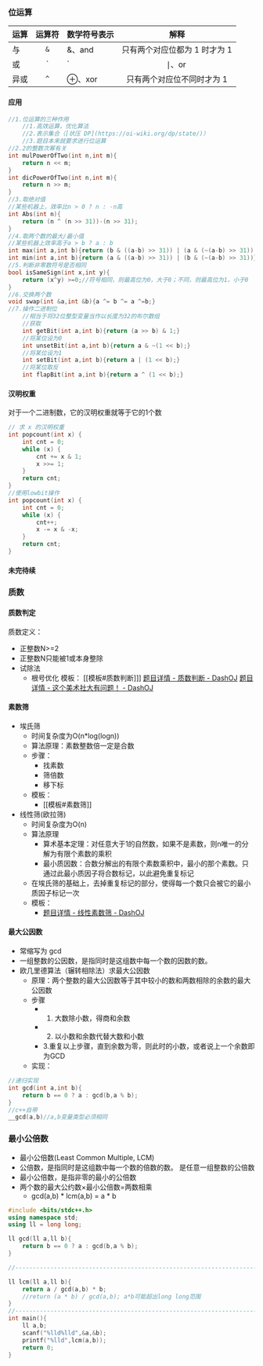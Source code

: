 ### 位运算

| 运算 | 运算符 | 数学符号表示                   |                 解释                  |
| ---- | :----: | ------------------------------ | :-----------------------------------: |
| 与   |  `&`   | $\&$、$\operatorname{and}$     |   只有两个对应位都为 $1$ 时才为 $1$   |
| 或   |  `|`   | $\mid$、$\operatorname{or}$    | 只要两个对应位中有一个 $1$ 时就为 $1$ |
| 异或 |  `^`   | $\oplus$、$\operatorname{xor}$ |     只有两个对应位不同时才为 $1$      |
#### 应用

```cpp
//1.位运算的三种作用
	//1.高效运算，优化算法
	//2.表示集合（[状压 DP](https://oi-wiki.org/dp/state/)）
	//3.题目本来就要求进行位运算
//2.2的整数次幂有关
int mulPowerOfTwo(int n,int m){
	return n << m;
}
int dicPowerOfTwo(int n,int m){
	return n >> m;
}
//3.取绝对值
//某些机器上，效率比n > 0 ? n : -n高
int Abs(int n){
	return (n ^ (n >> 31))-(n >> 31);
}
//4.取两个数的最大/最小值
//某些机器上效率高于a > b ? a : b
int max(int a,int b){return (b & ((a-b) >> 31)) | (a & (~(a-b) >> 31));}
int min(int a,int b){return (a & ((a-b) >> 31)) | (b & (~(a-b) >> 31))}
//5.判断非零数符号是否相同
bool isSameSign(int x,int y){
	return (x^y) >=0;//符号相同，则最高位为0，大于0；不同，则最高位为1，小于0
}
//6.交换两个数
void swap(int &a,int &b){a ^= b ^= a ^=b;}
//7.操作二进制位
	//相当于将32位整型变量当作以长度为32的布尔数组
	//获取
	int getBit(int a,int b){return (a >> b) & 1;}
	//将某位设为0
	int unsetBit(int a,int b){return a & ~(1 << b);}
	//将某位设为1
	int setBit(int a,int b){return a | (1 << b);}
	//将某位取反
	int flapBit(int a,int b){return a ^ (1 << b);}
```
#### 汉明权重
对于一个二进制数，它的汉明权重就等于它的1个数
```cpp
// 求 x 的汉明权重
int popcount(int x) {
    int cnt = 0;
    while (x) {
        cnt += x & 1;
        x >>= 1;
    }
    return cnt;
}
//使用lowbit操作
int popcount(int x) {
    int cnt = 0;
    while (x) {
        cnt++;
        x -= x & -x;
    }
    return cnt;
}
```
#### 未完待续

### 质数
#### 质数判定
质数定义：
* 正整数N>=2
* 正整数N只能被1或本身整除
* 试除法
	* 根号优化
模板：
[[模板#质数判断]]]
[题目详情 - 质数判断 - DashOJ](https://dashoj.com/p/98)
[题目详情 - 这个美术社大有问题！ - DashOJ](https://dashoj.com/p/101)
#### 素数筛
* 埃氏筛
	* 时间复杂度为O(n*log(logn))
	* 算法原理：素数整数倍一定是合数
	* 步骤：
		* 找素数
		* 筛倍数
		* 移下标
	* 模板：
		* [[模板#素数筛]]
* 线性筛(欧拉筛)
	* 时间复杂度为O(n)
	* 算法原理
		* 算术基本定理：对任意大于1的自然数，如果不是素数，则n唯一的分解为有限个素数的乘积
		* 最小质因数：合数分解出的有限个素数乘积中，最小的那个素数。只通过此最小质因子将合数标记，以此避免重复标记
	* 在埃氏筛的基础上，去掉重复标记的部分，使得每一个数只会被它的最小质因子标记一次
	* 模板：
		* [题目详情 - 线性素数筛 - DashOJ](https://dashoj.com/p/94)
#### 最大公因数
* 常缩写为 gcd
* 一组整数的公因数，是指同时是这组数中每一个数的因数的数。
* 欧几里德算法（辗转相除法）求最大公因数
	* 原理：两个整数的最大公因数等于其中较小的数和两数相除的余数的最大公因数
	* 步骤
		* 1. 大数除小数，得商和余数
		* 2. 以小数和余数代替大数和小数
		* 3.重复以上步骤，直到余数为零，则此时的小数，或者说上一个余数即为GCD
	* 实现：
```cpp
//递归实现
int gcd(int a,int b){
	return b == 0 ? a : gcd(b,a % b);
}
//c++自带
__gcd(a,b)//a,b变量类型必须相同
```
### 最小公倍数
* 最小公倍数(Least Common Multiple, LCM)
* 公倍数，是指同时是这组数中每一个数的倍数的数。 是任意一组整数的公倍数
* 最小公倍数，是指非零的最小的公倍数
* 两个数的最大公约数×最小公倍数=两数相乘
	* gcd(a,b) * lcm(a,b) = a * b
```cpp
#include <bits/stdc++.h>
using namespace std;
using ll = long long;

ll gcd(ll a,ll b){
    return b == 0 ? a : gcd(b,a % b);
}

//---------------------------------------------------------------------------

ll lcm(ll a,ll b){
    return a / gcd(a,b) * b;
    //return (a * b) / gcd(a,b); a*b可能超出long long范围
}
//---------------------------------------------------------------------------
int main(){
    ll a,b;
    scanf("%lld%lld",&a,&b);
    printf("%lld",lcm(a,b));
    return 0;
}
```